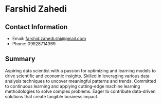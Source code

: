 # Farshid Zahedi

## Contact Information
- Email: farshid.zahedi.shi@gmail.com
- Phone: 09928714369

## Summary
Aspiring data scientist with a passion for optimizing and learning models to drive scientific and economic insights. Skilled in leveraging various data analysis techniques to uncover meaningful patterns and trends. Committed to continuous learning and applying cutting-edge machine learning methodologies to solve complex problems. Eager to contribute data-driven solutions that create tangible business impact.
